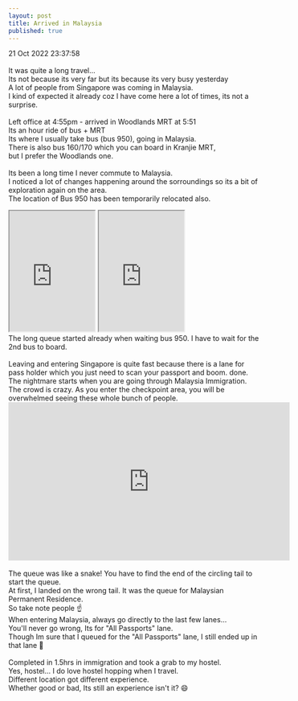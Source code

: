 ```yaml
---
layout: post
title: Arrived in Malaysia
published: true
---
```

21 Oct 2022 23:37:58
<br>
<br>
It was quite a long travel...
<br>
Its not because its very far but its because its very busy yesterday
<br>
A lot of people from Singapore was coming in Malaysia.
<br>
I kind of expected it already coz I have come here a lot of times, its not a surprise.
<br>
<br>
Left office at 4:55pm - arrived in Woodlands MRT at 5:51
<br>
Its an hour ride of bus + MRT
<br>
Its where I usually take bus (bus 950), going in Malaysia.
<br>
There is also bus 160/170 which you can board in Kranjie MRT,
<br>
but I prefer the Woodlands one.
<br>
<br>
Its been a long time I never commute to Malaysia.
<br>
I noticed a lot of changes happening around the sorroundings so its a bit of exploration again on the area.
<br>
The location of Bus 950 has been temporarily relocated also.
<br>
<iframe src="https://drive.google.com/file/d/1LHbDwufbMVlxkQMFFvN8ycgt58pV6EK3/preview" width="170" height="240" allow="autoplay"></iframe>
<iframe src="https://drive.google.com/file/d/1vG8dp8zeVlDJMhQr8KbxfgNp5PZSHANG/preview" width="170" height="240" allow="autoplay"></iframe>
<br>
The long queue started already when waiting bus 950. I have to wait for the 2nd bus to board.
<br>
<br>
Leaving and entering Singapore is quite fast because there is a lane for pass holder which you just need to scan your passport and boom. done.
<br>
The nightmare starts when you are going through Malaysia Immigration.
<br>
The crowd is crazy. As you enter the checkpoint area, you will be overwhelmed seeing these whole bunch of people.
<br>
<iframe width="560" height="315"
src="https://www.youtube.com/embed/zPjYod-aTc0" 
frameborder="0" 
allow="accelerometer; autoplay; encrypted-media; gyroscope; picture-in-picture" 
allowfullscreen></iframe>
<br>
<br>
The queue was like a snake! You have to find the end of the circling tail to start the queue.
<br>
At first, I landed on the wrong tail. It was the queue for Malaysian Permanent Residence. 
<br>
So take note people ☝️
<br>
When entering Malaysia, always go directly to the last few lanes...
<br>
You'll never go wrong, Its for "All Passports" lane.
<br>
Though Im sure that I queued for the "All Passports" lane, I still ended up in that lane 🤔
<br>
<br>
Completed in 1.5hrs in immigration and took a grab to my hostel.
<br>
Yes, hostel... I do love hostel hopping when I travel.
<br>
Different location got different experience.
<br>
Whether good or bad, Its still an experience isn't it? 😄



